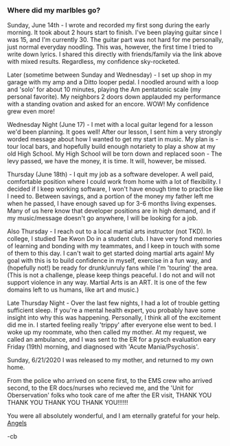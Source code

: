 ### Where did my marlbles go?

Sunday, June 14th - I wrote and recorded my first song during the early morning. It took about 2 hours start to finish. I've been playing guitar since I was 15, and I'm currently 30. The guitar part was not hard for me personally, just normal everyday noodling. This was, however, the first time I tried to write down lyrics. I shared this directly with friends/family via the link above with mixed results. Regardless, my confidence sky-rocketed.

Later (sometime between Sunday and Wednesday) - I set up shop in my garage with my amp and a Ditto looper pedal. I noodled around with a loop and 'solo' for about 10 minutes, playing the Am pentatonic scale (my personal favorite). My neighbors 2 doors down applauded my performance with a standing ovation and asked for an encore. WOW! My confidence grew even more!

Wednesday Night (June 17) - I met with a local guitar legend for a lesson we'd been planning. It goes well! After our lesson, I sent him a very strongly worded message about how I wanted to get my start in music. My plan is - tour local bars, and hopefully build enough notariety to play a show at my old High School. My High School will be torn down and replaced soon - The levy passed, we have the money, it is time. It will, however, be missed.

Thursday (June 18th) - I quit my job as a software developer. A well paid, comfortable position where I could work from home with a lot of flexibility. I decided if I keep working software, I won't have enough time to practice like I need to. Between savings, and a portion of the money my father left me when he passed, I have enough saved up for 3-6 months living expenses. Many of us here know that developer positions are in high demand, and if my music/message doesn't go anywhere, I will be looking for a job.

Also Thursday - I reach out to a local martial arts instructor (not TKD). In college, I studied Tae Kwon Do in a student club. I have very fond memories of learning and bonding with my teammates, and I keep in touch with some of them to this day. I can't wait to get started doing martial arts again! My goal with this is to build confidence in myself, exercise in a fun way, and (hopefully not!) be ready for drunk/unruly fans while I'm 'touring' the area.
(This is not a challenge, please keep things peaceful. I do not and will not support violence in any way. Martial Arts is an ART. It is one of the few domains left to us humans, like art and music.)

Late Thursday Night - Over the last few nights, I had a lot of trouble getting sufficient sleep. If you're a mental health expert, you probably have some insight into why this was happening. Personally, I think all of the excitement did me in. I started feeling really 'trippy' after everyone else went to bed. I woke up my roommate, who then called my mother. At my request, we called an ambulance, and I was sent to the ER for a pysch evaluation eary Friday (19th) morning, and diagnosed with 'Acute Mania/Psychosis'.

Sunday, 6/21/2020 I was released to my mother, and returned to my own home.

From the police who arrived on scene first, to the EMS crew who arrived second, to the ER docs/nurses who recieved me, and the 'Unit for Oberservation' folks who took care of me after the ER visit, THANK YOU THANK YOU THANK YOU THANK YOU!!!!!!

You were all absolutely wonderful, and I am eternally grateful for your help.
[Angels](ANGELS.md)



-cb